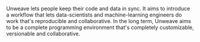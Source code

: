 Unweave lets people keep their code and data in sync. It aims to introduce a workflow that lets data-scientists and machine-learning engineers do work that's reproducible and collaborative. In the long term, Unweave aims to be a complete programming environment that's completely customizable, versionable and collaborative.

